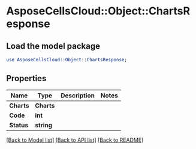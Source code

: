 # AsposeCellsCloud::Object::ChartsResponse 

## Load the model package
```perl
use AsposeCellsCloud::Object::ChartsResponse;
```

## Properties
Name | Type | Description | Notes
------------ | ------------- | ------------- | -------------
**Charts** | **Charts** |  |
**Code** | **int** |  |
**Status** | **string** |  |  

[[Back to Model list]](../README.md#documentation-for-models) [[Back to API list]](../README.md#documentation-for-api-endpoints) [[Back to README]](../README.md)


